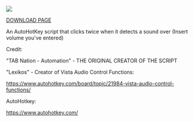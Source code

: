 [<img src="https://github.com/user-attachments/assets/3e564c2c-85af-42cf-99b2-98b82c4d1a0f">](https://www.youtube.com/watch?v=q_D44PAEWBU)

[DOWNLOAD PAGE](https://github.com/Hexaraxia/RHS-Autofisher/releases/tag/1.0l) 

An AutoHotKey script that clicks twice when it detects a sound over (Insert volume you've entered)

Credit:

"TAB Nation -  Automation" - THE ORIGINAL CREATOR OF THE SCRIPT

"Lexikos" - Creator of Vista Audio Control Functions:

https://www.autohotkey.com/board/topic/21984-vista-audio-control-functions/

AutoHotkey:

https://www.autohotkey.com/
